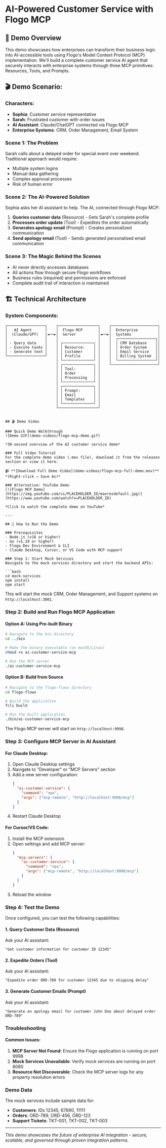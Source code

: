 # AI-Powered Customer Service  with Flogo MCP

## 🎯 Demo Overview

This demo showcases how enterprises can transform their business logic into AI-accessible tools using Flogo's Model Context Protocol (MCP) implementation. We'll build a complete customer service AI agent that securely interacts with enterprise systems through three MCP primitives: Resources, Tools, and Prompts.


## 🎬 Demo Scenario: 
### **Characters**:
- **Sophia**: Customer service representative
- **Sarah**: Frustrated customer with order issues
- **AI Assistant**: Claude/ChatGPT connected via Flogo MCP
- **Enterprise Systems**: CRM, Order Management, Email System

### **Scene 1: The Problem**
Sarah calls about a delayed order for special event over weekend. Traditional approach would require:
- Multiple system logins
- Manual data gathering
- Complex approval processes
- Risk of human error

### **Scene 2: The AI-Powered Solution**
Sophia asks her AI assistant to help. The AI, connected through Flogo MCP:
1. **Queries customer data** (Resource) - Gets Sarah's complete profile
2. **Processes order update** (Tool) - Expedites the order automatically
3. **Generates apology email** (Prompt) - Creates personalized communication
4. **Send apology email** (Tool) - Sends generated personalised email communication

### **Scene 3: The Magic Behind the Scenes**
- AI never directly accesses databases
- All actions flow through secure Flogo workflows
- Business rules (required) and permissions are enforced
- Complete audit trail of interaction is maintained

## 🏗️ Technical Architecture

### **System Components**:
```
┌─────────────────┐    ┌──────────────────┐    ┌─────────────────────┐
│   AI Agent      │    │  Flogo MCP       │    │  Enterprise         │
│  (Claude/GPT)   │◄──►│  Server          │◄──►│  Systems            │
│                 │    │                  │    │  ┌─────────────────┐│
│ - Query data    │    │ ┌──────────────┐ │    │  │ CRM Database    ││
│ - Execute tasks │    │ │ Resource:    │ │    │  │ Order System    ││
│ - Generate text │    │ │ Customer     │ │    │  │ Email Service   ││
└─────────────────┘    │ │ Profile      │ │    │  │ Billing System  ││
                       │ └──────────────┘ │    │  └─────────────────┘│
                       │ ┌──────────────┐ │    └─────────────────────┘
                       │ │ Tool:        │ │
                       │ │ Order        │ │
                       │ │ Processing   │ │
                       │ └──────────────┘ │
                       │ ┌──────────────┐ │
                       │ │ Prompt:      │ │
                       │ │ Email        │ │
                       │ │ Templates    │ │
                       │ └──────────────┘ │
                       └──────────────────┘
```


```

## 🎬 Demo Video

### Quick Demo Walkthrough
![Demo GIF](demo-videos/flogo-mcp-demo.gif)

*30-second overview of the AI customer service demo*

### Full Video Tutorial
For the complete demo video (.mov file), download it from the releases section or view it here:

📹 **[Download Full Demo Video](demo-videos/flogo-mcp-full-demo.mov)** *(Right-click → Save As)*

### Alternative: YouTube Demo
[![Flogo MCP Demo](https://img.youtube.com/vi/PLACEHOLDER_ID/maxresdefault.jpg)](https://www.youtube.com/watch?v=PLACEHOLDER_ID)

*Click to watch the complete demo on YouTube*

---

## 🚀 How to Run the Demo

### Prerequisites
- Node.js (v16 or higher)
- Go (v1.19 or higher) 
- Flogo Dev Environment & CLI
- Claude Desktop, Cursor, or VS Code with MCP support

### Step 1: Start Mock Services
Navigate to the mock services directory and start the backend APIs:

```bash
cd mock-services
npm install
npm start
```

This will start the mock CRM, Order Management, and Support systems on `http://localhost:3001`.

### Step 2: Build and Run Flogo MCP Application

#### Option A: Using Pre-built Binary
```bash
# Navigate to the bin directory
cd ../bin

# Make the binary executable (on macOS/Linux)
chmod +x ai-customer-service-mcp

# Run the MCP server
./ai-customer-service-mcp
```

#### Option B: Build from Source
```bash
# Navigate to the flogo-flows directory
cd flogo-flows

# Build the application
fcli build

# Run the built application
./bin/ai-customer-service-mcp
```

The Flogo MCP server will start on `http://localhost:9998`.

### Step 3: Configure MCP Server in AI Assistant

#### For Claude Desktop:
1. Open Claude Desktop settings
2. Navigate to "Developer" or "MCP Servers" section
3. Add a new server configuration:
   ```json
   {
     "ai-customer-service": {
       "command": "npx",
       "args": ["mcp-remote", "http://localhost:9998/mcp"]
     }
   }
   ```
4. Restart Claude Desktop

#### For Cursor/VS Code:
1. Install the MCP extension
2. Open settings and add MCP server:
   ```json
   {
     "mcp.servers": {
       "ai-customer-service": {
         "command": "npx", 
         "args": ["mcp-remote", "http://localhost:9998/mcp"]
       }
     }
   }
   ```
3. Reload the window

### Step 4: Test the Demo

Once configured, you can test the following capabilities:

#### 1. Query Customer Data (Resource)
Ask your AI assistant:
```
"Get customer information for customer ID 12345"
```

#### 2. Expedite Orders (Tool)
Ask your AI assistant:
```
"Expedite order ORD-789 for customer 12345 due to shipping delay"
```

#### 3. Generate Customer Emails (Prompt)
Ask your AI assistant:
```
"Generate an apology email for customer John Doe about delayed order ORD-789"
```

### Troubleshooting

#### Common Issues:
1. **MCP Server Not Found**: Ensure the Flogo application is running on port 9998
2. **Mock Services Unavailable**: Verify mock services are running on port 8080
3. **Resource Not Discoverable**: Check the MCP server logs for any property resolution errors



### Demo Data
The mock services include sample data for:
- **Customers**: IDs 12345, 67890, 11111
- **Orders**: ORD-789, ORD-456, ORD-123  
- **Support Tickets**: TKT-001, TKT-002, TKT-003




---

*This demo showcases the future of enterprise AI integration - secure, scalable, and governed through proven integration patterns.*
